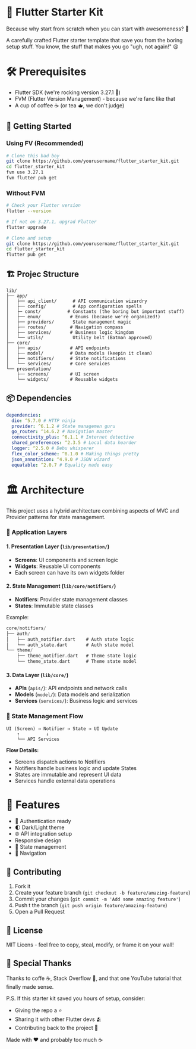 # 🚀 Flutter Starter Kit

Because why start from scratch when you can start with awesomeness? 🎯

A carefully crafted Flutter starter template that save you from the boring setup stuff. You know, the stuff that makes you go "ugh, not again!" 😫

# 🛠 Prerequisites

- Flutter SDK (we're rocking version 3.27.1 🎸)
- FVM (Flutter Version Management) - because we're fanc like that
- A cup of coffee ☕️ (or tea 🫖, we don't judge)

## 🚦 Getting Started

### Using FV (Recommended)

```bash
# Clone this bad boy
git clone https://github.com/yourusername/flutter_starter_kit.git
cd flutter_starter_kit
fvm use 3.27.1
fvm flutter pub get
```

### Without FVM

```bash
# Check your Flutter version
flutter --version

# If not on 3.27.1, upgrad Flutter
flutter upgrade

# Clone and setup
git clone https://github.com/yourusername/flutter_starter_kit.git
cd flutter_starter_kit
flutter pub get
```

## 🏗 Projec Structure

```
lib/
├── app/
│   ├── api_client/      # API communication wizardry
│   ├── config/          # App configuration spells
│   ├─ const/          # Constants (the boring but important stuff)
│   ├── enum/           # Enums (because we're organized!)
│   ├── providers/       State management magic
│   ├── routes/         # Navigation compass
│   ├── services/       # Business logic kingdom
│   └── utils/           Utility belt (Batman approved)
├── core/
│   ├── apis/           # API endpoints
│   ├── model/          # Data models (keepin it clean)
│   ├── notifiers/      # State notifications
│   └── services/       # Core services
└── presentation/
    ├── screens/        # UI screen
    └── widgets/        # Reusable widgets
```

## 📦 Dependencies

```yaml
dependencies:
  dio: ^5.7.0 # HTTP ninja
  provider: ^6.1.2 # State managemen guru
  go_router: ^14.6.2 # Navigation master
  connectivity_plus: ^6.1.1 # Internet detective
  shared_preferences: ^2.3.5 # Local data hoarder
  logger: ^2.5.0 # Debu whisperer
  flex_color_scheme: ^8.1.0 # Making things pretty
  json_annotation: ^4.9.0 # JSON wizard
  equatable: ^2.0.7 # Equality made easy
```

# 🏛 Architecture

This project uses a hybrid architecture combining aspects of MVC and Provider patterns for state management.

### 📱 Application Layers

#### 1. Presentation Layer (`lib/presentation/`)

- **Screens**: UI components and screen logic
- **Widgets**: Reusable UI components
- Each screen can have its own widgets folder

#### 2. State Management (`lib/core/notifiers/`)

- **Notifiers**: Provider state management classes
- **States**: Immutable state classes

Example:

```dart
core/notifiers/
├── auth/
│   ├── auth_notifier.dart    # Auth state logic
│   └── auth_state.dart       # Auth state model
└── theme/
    ├── theme_notifier.dart   # Theme state logic
    └── theme_state.dart      # Theme state model
```

#### 3. Data Layer (`lib/core/`)

- **APIs** (`apis/`): API endpoints and network calls
- **Models** (`model/`): Data models and serialization
- **Services** (`services/`): Business logic and services

### 🔄 State Management Flow

```
UI (Screen) → Notifier → State → UI Update
    ↑          ↓
    └── API Services
```

**Flow Details:**

- Screens dispatch actions to Notifiers
- Notifiers handle business logic and update States
- States are immutable and represent UI data
- Services handle external data operations

# 🎨 Features

- 🔐 Authentication ready
- 🌓 Dark/Light theme
- 🌐 API integration setup
- Responsive design
- 🔄 State management
- 📍 Navigation

## 🤝 Contributing

1. Fork it
2. Create your feature branch (`git checkout -b feature/amazing-feature`)
3. Commit your changes (`git commit -m 'Add some amazing feature'`)
4. Push t the branch (`git push origin feature/amazing-feature`)
5. Open a Pull Request

## 📝 License

MIT Licens - feel free to copy, steal, modify, or frame it on your wall!

## 🎉 Special Thanks

Thanks to coffe ☕️, Stack Overflow 🚀, and that one YouTube tutorial that finally made sense.

P.S. If this starter kit saved you hours of setup, consider:
- Giving the repo a ⭐️
- Sharing it with other Flutter devs 🫂
- Contributing back to the project 🤝

Made with ❤️ and probably too much ☕️
